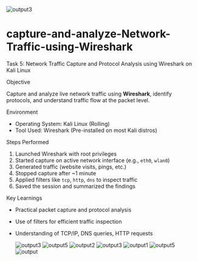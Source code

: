 ![output3](https://github.com/user-attachments/assets/776767fa-bff8-4f21-a8ab-53bfda799517)

# capture-and-analyze-Network-Traffic-using-Wireshark
 Task 5: Network Traffic Capture and Protocol Analysis using Wireshark on Kali Linux

Objective

Capture and analyze live network traffic using **Wireshark**, identify protocols, and understand traffic flow at the packet level.

 Environment

* Operating System: Kali Linux (Rolling)
* Tool Used: Wireshark (Pre-installed on most Kali distros)


Steps Performed

1. Launched Wireshark with root privileges
2. Started capture on active network interface (e.g., `eth0`, `wlan0`)
3. Generated traffic (website visits, pings, etc.)
4. Stopped capture after \~1 minute
5. Applied filters like `tcp`, `http`, `dns` to inspect traffic
6. Saved the session and summarized the findings

Key Learnings

* Practical packet capture and protocol analysis
* Use of filters for efficient traffic inspection
* Understanding of TCP/IP, DNS queries, HTTP requests

  ![output3](https://github.com/user-attachments/assets/6a4e99f0-2360-48d7-bbfa-84e7427e4e8d)
![output5](https://github.com/user-attachments/assets/71826f1c-16d6-4cc9-b0ba-6f372cdeedfa)
![output2](https://github.com/user-attachments/assets/65cd9d3a-0ad3-41a3-900f-f637cd86a255)
![output3](https://github.com/user-attachments/assets/488c8140-899e-4c82-b152-237ba8b342b0)
![output1](https://github.com/user-attachments/assets/4ce50f90-eb2f-415c-a65d-5e6fa614ddcf)
![output5](https://github.com/user-attachments/assets/4bc36dab-f7c2-4d6f-bd8f-aaed3623fb81)
![output](https://github.com/user-attachments/assets/c48a065b-a237-4843-a755-251991c4b454)


